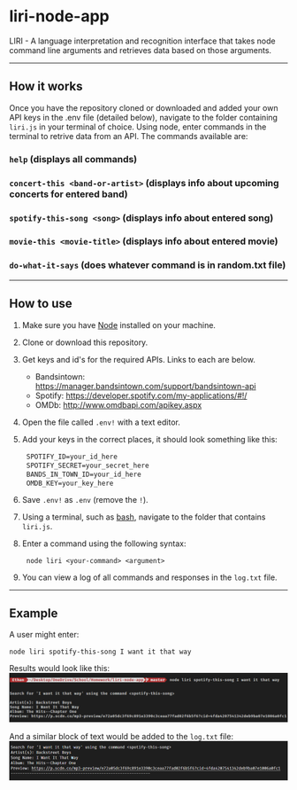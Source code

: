 # liri-node-app
LIRI - A language interpretation and recognition interface that takes node command line arguments and retrieves data based on those arguments.

---

## How it works
Once you have the repository cloned or downloaded and added your own API keys in the .env file (detailed below), navigate to the folder containing `liri.js` in your terminal of choice. Using node, enter commands in the terminal to retrive data from an API. The commands available are:

### `help` (displays all commands)

### `concert-this <band-or-artist>` (displays info about upcoming concerts for entered band)

### `spotify-this-song <song>` (displays info about entered song)

### `movie-this <movie-title>` (displays info about entered movie)

### `do-what-it-says` (does whatever command is in random.txt file)

---
## How to use
1. Make sure you have [Node](https://nodejs.org/) installed on your machine. 
2. Clone or download this repository.
3. Get keys and id's for the required APIs. Links to each are below.
    * Bandsintown: https://manager.bandsintown.com/support/bandsintown-api
    * Spotify: https://developer.spotify.com/my-applications/#!/
    * OMDb: http://www.omdbapi.com/apikey.aspx
4. Open the file called `.env!` with a text editor.
5. Add your keys in the correct places, it should look something like this:

        SPOTIFY_ID=your_id_here
        SPOTIFY_SECRET=your_secret_here
        BANDS_IN_TOWN_ID=your_id_here
        OMDB_KEY=your_key_here
6. Save `.env!` as `.env` (remove the `!`).
7. Using a terminal, such as [bash](https://git-scm.com/downloads), navigate to the folder that contains `liri.js`.
8. Enter a command using the following syntax:

        node liri <your-command> <argument>
9. You can view a log of all commands and responses in the `log.txt` file.

---
## Example
A user might enter:

    node liri spotify-this-song I want it that way

Results would look like this:
![results_example](/images/example.png)

And a similar block of text would be added to the `log.txt` file:
![log_example](/images/log_example.png)